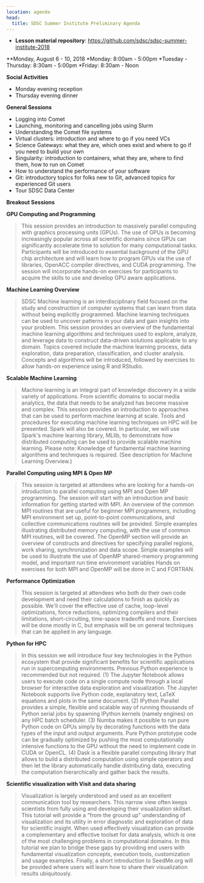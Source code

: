 ```yaml
---
location: agenda
head:
  title: SDSC Summer Institute Preliminary Agenda
---
```


* **Lesson material repository**: <https://github.com/sdsc/sdsc-summer-institute-2018>


**Monday, August 6 - 10, 2018
*Monday: 8:00am - 5:00pm
*Tuesday - Thursday: 8:30am - 5:00pm
*Friday: 8:30am - Noon

**Social Activities**
* Monday evening reception
* Thursday evening dinner

**General Sessions**
* Logging into Comet
* Launching, monitoring and cancelling jobs using Slurm
* Understanding the Comet file systems
* Virtual clusters: introduction and where to go if you need VCs
* Science Gateways: what they are, which ones exist and where to go if you need to build your own
* Singularity: introduction to containers, what they are, where to find them, how to run on Comet
* How to understand the performance of your software
* Git: introductory topics for folks new to Git, advanced topics for experienced Git users
* Tour SDSC Data Center

**Breakout Sessions**
>
**GPU Computing and Programming**
>This session provides an introduction to massively parallel computing with graphics processing units (GPUs). The use of GPUs is becoming increasingly popular across all scientific domains since GPUs can significantly accelerate time to solution for many computational tasks. Participants will be introduced to essential background of the GPU chip architecture and will learn how to program GPUs via the use of libraries, OpenACC compiler directives, and CUDA programming. The session will incorporate hands-on exercises for participants to acquire the skills to use and develop GPU aware applications. 
>
**Machine Learning Overview**
>SDSC Machine learning is an interdisciplinary field focused on the study and construction of computer systems that can learn from data without being explicitly programmed. Machine learning techniques can be used to uncover patterns in your data and gain insights into your problem. This session provides an overview of the fundamental machine learning algorithms and techniques used to explore, analyze, and leverage data to construct data-driven solutions applicable to any domain. Topics covered include the machine learning process, data exploration, data preparation, classification, and cluster analysis. Concepts and algorithms will be introduced, followed by exercises to allow hands-on experience using R and RStudio. 
>
**Scalable Machine Learning**
>Machine learning is an integral part of knowledge discovery in a wide variety of applications. From scientific domains to social media analytics, the data that needs to be analyzed has become massive and complex. This session provides an introduction to approaches that can be used to perform machine learning at scale. Tools and procedures for executing machine learning techniques on HPC will be presented. Spark will also be covered. In particular, we will use Spark's machine learning library, MLlib, to demonstrate how distributed computing can be used to provide scalable machine learning. Please note: Knowledge of fundamental machine learning algorithms and techniques is required. (See description for Machine Learning Overview.) 
>
**Parallel Computing using MPI & Open MP**
>This session is targeted at attendees who are looking for a hands-on introduction to parallel computing using MPI and Open MP programming. The session will start with an introduction and basic information for getting started with MPI. An overview of the common MPI routines that are useful for beginner MPI programmers, including MPI environment set up, point-to-point communications, and collective communications routines will be provided. Simple examples illustrating distributed memory computing, with the use of common MPI routines, will be covered. The OpenMP section will provide an overview of constructs and directives for specifying parallel regions, work sharing, synchronization and data scope. Simple examples will be used to illustrate the use of OpenMP shared-memory programming model, and important run time environment variables Hands on exercises for both MPI and OpenMP will be done in C and FORTRAN. 
>
**Performance Optimization** 
>This session is targeted at attendees who both do their own code development and need their calculations to finish as quickly as possible. We'll cover the effective use of cache, loop-level optimizations, force reductions, optimizing compilers and their limitations, short-circuiting, time-space tradeoffs and more. Exercises will be done mostly in C, but emphasis will be on general techniques that can be applied in any language. 
>
**Python for HPC**
>In this session we will introduce four key technologies in the Python ecosystem that provide significant benefits for scientific applications run in supercomputing environments. Previous Python experience is recommended but not required. (1) The Jupyter Notebook allows users to execute code on a single compute node through a local browser for interactive data exploration and visualization. The Jupyter Notebook supports live Python code, explanatory text, LaTeX equations and plots in the same document. (2) IPython Parallel provides a simple, flexible and scalable way of running thousands of Python serial jobs by spawning IPython kernels (namely engines) on any HPC batch scheduler.  (3) Numba makes it possible to run pure Python code on GPUs simply by decorating functions with the data types of the input and output arguments. Pure Python prototype code can be gradually optimized by pushing the most computationally intensive functions to the GPU without the need to implement code in CUDA or OpenCL. (4) Dask is a flexible parallel computing library that allows to build a distributed computation using simple operators and then let the library automatically handle distributing data, executing the computation hierarchically and gather back the results. 
>
**Scientific visualization with Visit and data sharing**
>Visualization is largely understood and used as an excellent communication tool by researchers. This narrow view often keeps scientists from fully using and developing their visualization skillset. This tutorial will provide a "from the ground up" understanding of visualization and its utility in error diagnostic and exploration of data for scientific insight. When used effectively visualization can provide a complementary and effective toolset for data analysis, which is one of the most challenging problems in computational domains. In this tutorial we plan to bridge these gaps by providing end users with fundamental visualization concepts, execution tools, customization and usage examples. Finally, a short introduction to SeedMe.org will be provided where users will learn how to share their visualization results ubiquitously. 





